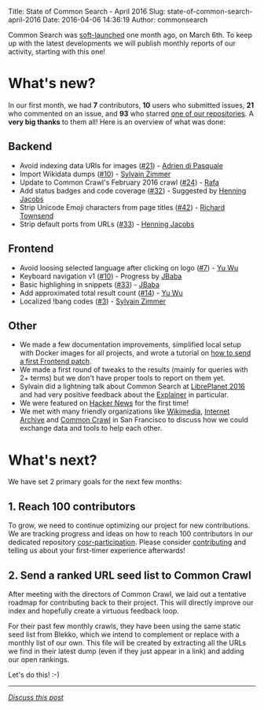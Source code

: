 Title: State of Common Search - April 2016
Slug: state-of-common-search-april-2016
Date: 2016-04-06 14:36:19
Author: commonsearch

Common Search was [soft-launched](https://twitter.com/sylvinus/status/706605807354449920) one month ago, on March 6th. To keep up with the latest developments we will publish monthly reports of our activity, starting with this one!

<!-- PELICAN_END_SUMMARY -->

# What's new?

In our first month, we had **7** contributors, **10** users who submitted issues, **21** who commented on an issue, and **93** who starred [one of our repositories](https://github.com/commonsearch). A **very big thanks** to them all! Here is an overview of what was done:

## Backend

 - Avoid indexing data URIs for images ([#21](https://github.com/commonsearch/cosr-back/issues/21)) - [Adrien di Pasquale](https://github.com/adipasquale)
 - Import Wikidata dumps ([#10](https://github.com/commonsearch/cosr-back/issues/10)) - [Sylvain Zimmer](https://github.com/sylvinus)
 - Update to Common Crawl's February 2016 crawl ([#24](https://github.com/commonsearch/cosr-back/issues/24)) - [Rafa](https://github.com/vanhalt)
 - Add status badges and code coverage ([#32](https://github.com/commonsearch/cosr-back/issues/32)) - Suggested by [Henning Jacobs](https://github.com/hjacobs)
 - Strip Unicode Emoji characters from page titles ([#42](https://github.com/commonsearch/cosr-back/pull/42)) - [Richard Townsend](https://github.com/Sentimentron)
 - Strip default ports from URLs ([#33](https://github.com/commonsearch/cosr-back/pull/33)) - [Henning Jacobs](https://github.com/hjacobs)

## Frontend

 - Avoid loosing selected language after clicking on logo ([#7](https://github.com/commonsearch/cosr-front/issues/7)) - [Yu Wu](https://github.com/chaconnewu)
 - Keyboard navigation v1 ([#10](https://github.com/commonsearch/cosr-front/issues/10)) - Progress by [JBaba](https://github.com/JBaba)
 - Basic highlighing in snippets ([#33](https://github.com/commonsearch/cosr-front/pull/33)) - [JBaba](https://github.com/JBaba)
 - Add approximated total result count ([#14](https://github.com/commonsearch/cosr-front/issues/14)) - [Yu Wu](https://github.com/chaconnewu)
 - Localized !bang codes ([#3](https://github.com/commonsearch/cosr-front/issues/3)) - [Sylvain Zimmer](https://github.com/sylvinus)

## Other

 - We made a few documentation improvements, simplified local setup with Docker images for all projects, and wrote a tutorial on [how to send a first Frontend patch](https://about.commonsearch.org/developer/tutorials/first-frontend-patch).
 - We made a first round of tweaks to the results (mainly for queries with 2+ terms) but we don't have proper tools to report on them yet.
 - Sylvain did a lightning talk about Common Search at [LibrePlanet 2016](https://libreplanet.org/2016/) and had very positive feedback about the [Explainer](https://explain.commonsearch.org) in particular.
 - We were featured on [Hacker News](https://news.ycombinator.com/item?id=11281700) for the first time!
 - We met with many friendly organizations like [Wikimedia](https://wikimedia.org), [Internet Archive](https://archive.org) and [Common Crawl](https://commoncrawl.org) in San Francisco to discuss how we could exchange data and tools to help each other.


# What's next?

We have set 2 primary goals for the next few months:

## 1. Reach 100 contributors

To grow, we need to continue optimizing our project for new contributions. We are tracking progress and ideas on how to reach 100 contributors in our dedicated repository [cosr-participation](https://github.com/commonsearch/cosr-participation). Please consider [contributing](/contributing) and telling us about your first-timer experience afterwards!

## 2. Send a ranked URL seed list to Common Crawl

After meeting with the directors of Common Crawl, we laid out a tentative roadmap for contributing back to their project. This will directly improve our index and hopefully create a virtuous feedback loop.

For their past few monthly crawls, they have been using the same static seed list from Blekko, which we intend to complement or replace with a monthly list of our own. This file will be created by extracting all the URLs we find in their latest dump (even if they just appear in a link) and adding our open rankings.

Let's do this! :-)

---

*[Discuss this post](https://discuss.commonsearch.org/)*